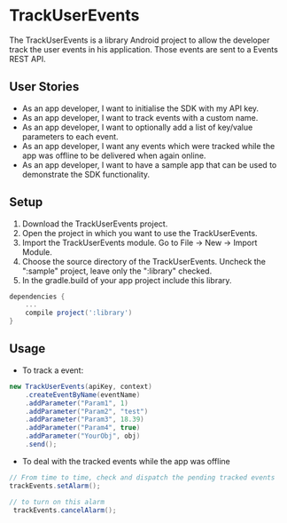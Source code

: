 
TrackUserEvents
========
The TrackUserEvents is a library Android project to allow the developer track the user events in his application. Those events are sent to a Events REST API.

User Stories
--------
* As an app developer, I want to initialise the SDK with my API key.
* As an app developer, I want to track events with a custom name.
* As an app developer, I want to optionally add a list of key/value parameters to each event.
* As an app developer, I want any events which were tracked while the app was offline to be delivered when again online.
* As an app developer, I want to have a sample app that can be used to demonstrate the SDK functionality.

Setup
--------
1. Download the TrackUserEvents project.
2. Open the project in which you want to use the TrackUserEvents.
3. Import the TrackUserEvents module. Go to File -> New -> Import Module.
4. Choose the source directory of the TrackUserEvents. Uncheck the ":sample" project, leave only the ":library" checked.
5. In the gradle.build of your app project include this library.
```groovy
dependencies {
    ...
    compile project(':library')
}
```

Usage
--------
* To track a event:
```java
new TrackUserEvents(apiKey, context)
    .createEventByName(eventName)
    .addParameter("Param1", 1)
    .addParameter("Param2", "test")
    .addParameter("Param3", 18.39)
    .addParameter("Param4", true)
    .addParameter("YourObj", obj)
    .send();
```
* To deal with the tracked events while the app was offline
```java
// From time to time, check and dispatch the pending tracked events 
trackEvents.setAlarm(); 
```
```java
// to turn on this alarm
 trackEvents.cancelAlarm(); 
```